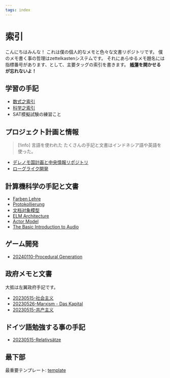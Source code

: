 ```yaml
---
tags: index
---
```

# 索引

こんにちはみんな！
これは僕の個人的なメモと色々な文書リポジトリです。
僕のメモ書く事の哲理はzettelkastenシステムです。
それにあらゆるメモ題名には指標番号があります、として、主要タッグの索引を書きます。
**[帳簿](transactions.ledger)を開かせるが忘れないよ！**
## 学習の手記

- [数式之索引](20231122-数学.md)
- [科学之索引](20230515-科学.md)
- SAT模擬試験の練習こと

## プロジェクト計画と情報

> [!info] 言語を使われた
> たくさんの手記と文書はインドネシア語や英語を使った。

- [デレノモ国計画と中央情報リポジトリ](20231123-デレノモ国.md)
- [ローグライク開発](20240124-ローグライク開発.md)

## 計算機科学の手記と文書

- [Farben Lehre](20230515-Farben%20Lehre.md)
- [Protokollierung](20230515-Protokollierung.md)
- [文档对象模型](20230515-文档对象模型.md)
- [ELM Architecture](20231106-ELM%20Architecture.md)
- [Actor Model](20231202-Actor%20Model.md)
- [The Basic Introduction to Audio](20231217-The%20Basic%20Introduction%20to%20Audio.md)


## ゲーム開発

- [20240110-Procedural Generation](20240110-Procedural%20Generation.md)

## 政府メモと文書

大抵は左翼政府手記です。

- [20230515-社会主义](20230515-社会主义.md)
- [20230526-Marxism - Das Kapital](20230526-Marxism%20-%20Das%20Kapital.md)
- [20230515-共产主义](20230515-共产主义.md)

## ドイツ語勉強する事の手記

- [20230515-Relativsätze](20230515-Relativsätze.md)

## 最下部

最重要テンプレート: [template](template.md)